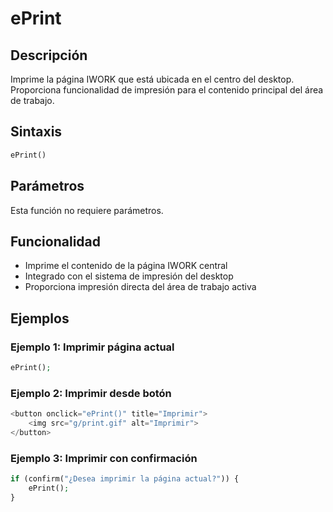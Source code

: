 # ePrint

## Descripción

Imprime la página IWORK que está ubicada en el centro del desktop. Proporciona funcionalidad de impresión para el contenido principal del área de trabajo.

## Sintaxis

```php
ePrint()
```

## Parámetros

Esta función no requiere parámetros.

## Funcionalidad

- Imprime el contenido de la página IWORK central
- Integrado con el sistema de impresión del desktop
- Proporciona impresión directa del área de trabajo activa

## Ejemplos

### Ejemplo 1: Imprimir página actual
```php
ePrint();
```

### Ejemplo 2: Imprimir desde botón
```php
<button onclick="ePrint()" title="Imprimir">
    <img src="g/print.gif" alt="Imprimir">
</button>
```

### Ejemplo 3: Imprimir con confirmación
```php
if (confirm("¿Desea imprimir la página actual?")) {
    ePrint();
}
```